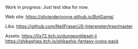 
Work in progress: Just test idea for now.

Web site:
https://olivierderivoyre.github.io/BotGame/

Libs:
https://github.com/NeilFraser/JS-Interpreter/tree/master

Assets:
https://0x72.itch.io/dungeontileset-ii
https://shikashipx.itch.io/shikashis-fantasy-icons-pack
